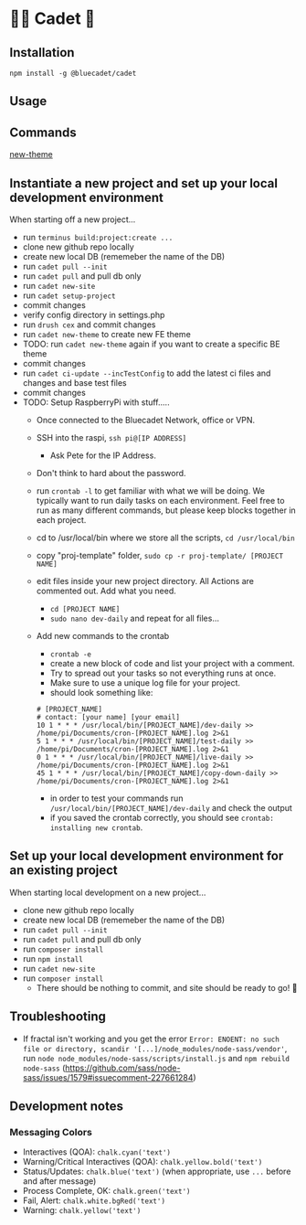 # 👨‍🚀 Cadet 🚀


## Installation

```
npm install -g @bluecadet/cadet
```

## Usage

## Commands

[new-theme](./docs/new-theme.md)

## Instantiate a new project and set up your local development environment

When starting off a new project...

- run `terminus build:project:create ...`
- clone new github repo locally
- create new local DB (rememeber the name of the DB)
- run `cadet pull --init`
- run `cadet pull` and pull db only
- run `cadet new-site`
- run `cadet setup-project`
- commit changes
- verify config directory in settings.php
- run `drush cex` and commit changes
- run `cadet new-theme` to create new FE theme
- TODO: run `cadet new-theme` again if you want to create a specific BE theme
- commit changes
- run `cadet ci-update --incTestConfig` to add the latest ci files and changes and base test files
- commit changes
- TODO: Setup RaspberryPi with stuff.....
  - Once connected to the Bluecadet Network, office or VPN.
  - SSH into the raspi, `ssh pi@[IP ADDRESS]`
    - Ask Pete for the IP Address.
  - Don't think to hard about the password.
  - run `crontab -l` to get familiar with what we will be doing. We typically want to run daily tasks on each environment. Feel free to run as many different commands, but please keep blocks together in each project.
  - cd to /usr/local/bin where we store all the scripts, `cd /usr/local/bin`
  - copy "proj-template" folder, `sudo cp -r proj-template/ [PROJECT NAME]`
  - edit files inside your new project directory. All Actions are commented out. Add what you need.
    - `cd [PROJECT NAME]`
    - `sudo nano dev-daily` and repeat for all files...
  - Add new commands to the crontab
    - `crontab -e`
    - create a new block of code and list your project with a comment.
    - Try to spread out your tasks so not everything runs at once.
    - Make sure to use a unique log file for your project.
    - should look something like:

    ```
    # [PROJECT_NAME]
    # contact: [your name] [your email]
    10 1 * * * /usr/local/bin/[PROJECT_NAME]/dev-daily >> /home/pi/Documents/cron-[PROJECT_NAME].log 2>&1
    5 1 * * * /usr/local/bin/[PROJECT_NAME]/test-daily >> /home/pi/Documents/cron-[PROJECT_NAME].log 2>&1
    0 1 * * * /usr/local/bin/[PROJECT_NAME]/live-daily >> /home/pi/Documents/cron-[PROJECT_NAME].log 2>&1
    45 1 * * * /usr/local/bin/[PROJECT_NAME]/copy-down-daily >> /home/pi/Documents/cron-[PROJECT_NAME].log 2>&1
    ```

    - in order to test your commands run `/usr/local/bin/[PROJECT_NAME]/dev-daily` and check the output
    - if you saved the crontab correctly, you should see `crontab: installing new crontab`.








## Set up your local development environment for an existing project
When starting local development on a new project...

- clone new github repo locally
- create new local DB (rememeber the name of the DB)
- run `cadet pull --init`
- run `cadet pull` and pull db only
- run `composer install`
- run `npm install`
- run `cadet new-site`
- run `composer install`
  - There should be nothing to commit, and site should be ready to go! 🚀


## Troubleshooting
- If fractal isn't working and you get the error `Error: ENOENT: no such file or directory, scandir '[...]/node_modules/node-sass/vendor'`, run `node node_modules/node-sass/scripts/install.js` and `npm rebuild node-sass` (https://github.com/sass/node-sass/issues/1579#issuecomment-227661284)


## Development notes
### Messaging Colors
- Interactives (QOA): `chalk.cyan('text')`
- Warning/Critical Interactives (QOA): `chalk.yellow.bold('text')`
- Status/Updates: `chalk.blue('text')` (when appropriate, use `...` before and after message)
- Process Complete, OK: `chalk.green('text')`
- Fail, Alert: `chalk.white.bgRed('text')`
- Warning: `chalk.yellow('text')`
